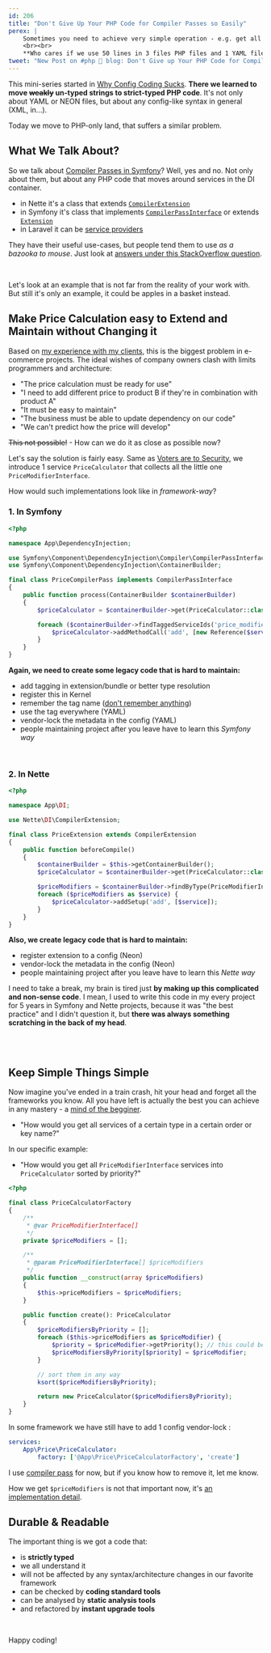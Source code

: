 ```yaml
---
id: 206
title: "Don't Give Up Your PHP Code for Compiler Passes so Easily"
perex: |
    Sometimes you need to achieve very simple operation - e.g. get all services of a certain type in a certain order or key name. When we start to use a PHP framework, we tend to underestimate our PHP skills and look for *the framework* way.
    <br><br>
    **Who cares if we use 50 lines in 3 files PHP files and 1 YAML file instead of 1 factory in 20 lines.** We're cool!
tweet: "New Post on #php 🐘 blog: Don't Give up Your PHP Code for Compiler Passes so Easily      #symfony #laravel #nettfw"
---
```


This mini-series started in [Why Config Coding Sucks](/blog/2019/02/14/why-config-coding-sucks/). **There we learned to move <strike>weakly</strike> un-typed strings to strict-typed PHP code**. It's not only about YAML or NEON files, but about any config-like syntax in general (XML, in...).

Today we move to PHP-only land, that suffers a similar problem.

## What We Talk About?

So we talk about [Compiler Passes in Symfony](https://symfony.com/doc/current/service_container/compiler_passes.html)? Well, yes and no. Not only about them, but about any PHP code that moves around services in the DI container.

- in Nette it's a class that extends [`CompilerExtension`](/blog/2017/02/15/minimalistic-way-to-create-your-first-nette-extension/)
- in Symfony it's class that implements [`CompilerPassInterface`](https://github.com/symfony/symfony/blob/fba11b4dc34e7c589d8c30d5b6a090387d52e648/src/Symfony/Component/DependencyInjection/Compiler/CompilerPassInterface.php) or extends [`Extension`](https://github.com/symfony/symfony/blob/fba11b4dc34e7c589d8c30d5b6a090387d52e648/src/Symfony/Component/DependencyInjection/Extension/Extension.php)
- in Laravel it can be [service providers](https://laravel.com/docs/master/providers)

They have their useful use-cases, but people tend them to use *as a bazooka to mouse*. Just look at [answers under this StackOverflow question](https://stackoverflow.com/questions/54590981/symfony-4-how-to-access-the-service-from-controller-without-dependency-injectio).

<br>

Let's look at an example that is not far from the reality of your work with. But still it's only an example, it could be apples in a basket instead.

## Make Price Calculation easy to Extend and Maintain without Changing it

Based on [my experience with my clients](/mission/), this is the biggest problem in e-commerce projects. The ideal wishes of company owners clash with limits programmers and architecture:

- "The price calculation must be ready for use"
- "I need to add different price to product B if they're in combination with product A"
- "It must be easy to maintain"
- "The business must be able to update dependency on our code"
- "We can't predict how the price will develop"

<strike>This not possible!</strike> - How can we do it as close as possible now?

Let's say the solution is fairly easy. Same as [Voters are to Security](https://symfony.com/doc/current/security/voters.html), we introduce 1 service `PriceCalculator` that collects all the little one `PriceModifierInterface`.

How would such implementations look like in *framework-way*?

### 1. In Symfony

```php
<?php

namespace App\DependencyInjection;

use Symfony\Component\DependencyInjection\Compiler\CompilerPassInterface;
use Symfony\Component\DependencyInjection\ContainerBuilder;

final class PriceCompilerPass implements CompilerPassInterface
{
    public function process(ContainerBuilder $containerBuilder)
    {
        $priceCalculator = $containerBuilder->get(PriceCalculator::class);

        foreach ($containerBuilder->findTaggedServiceIds('price_modifier') as $service => $tags) {
            $priceCalculator->addMethodCall('add', [new Reference($service)]);
        }
    }
}
```

**Again, we need to create some legacy code that is hard to maintain:**

- add tagging in extension/bundle or better type resolution <em class="fas fa-fw fa-times text-danger fa-lg"></em>
- register this in Kernel <em class="fas fa-fw fa-times text-danger fa-lg"></em>
- remember the tag name ([don't remember anything](/blog/2018/08/27/why-and-how-to-avoid-the-memory-lock/)) <em class="fas fa-fw fa-times text-danger fa-lg"></em>
- use the tag everywhere (YAML) <em class="fas fa-fw fa-times text-danger fa-lg"></em>
- vendor-lock the metadata in the config (YAML) <em class="fas fa-fw fa-times text-danger fa-lg"></em>
- people maintaining project after you leave have to learn this *Symfony way* <em class="fas fa-fw fa-times text-danger fa-lg"></em>

<br>

### 2. In Nette

```php
<?php

namespace App\DI;

use Nette\DI\CompilerExtension;

final class PriceExtension extends CompilerExtension
{
    public function beforeCompile()
    {
        $containerBuilder = $this->getContainerBuilder();
        $priceCalculator = $containerBuilder->get(PriceCalculator::class);

        $priceModifiers = $containerBuilder->findByType(PriceModifierInterface::class);
        foreach ($priceModifiers as $service) {
            $priceCalculator->addSetup('add', [$service]);
        }
    }
}
```

**Also, we create legacy code that is hard to maintain:**

- register extension to a config (Neon) <em class="fas fa-fw fa-times text-danger fa-lg"></em>
- vendor-lock the metadata in the config (Neon) <em class="fas fa-fw fa-times text-danger fa-lg"></em>
- people maintaining project after you leave have to learn this *Nette way* <em class="fas fa-fw fa-times text-danger fa-lg"></em>

I need to take a break, my brain is tired just **by making up this complicated and non-sense code**. I mean, I used to write this code in my every project for 5 years in Symfony and Nette projects, because it was "the best practice" and I didn't question it, but **there was always something scratching in the back of my head**.

<br>
<br>

## Keep Simple Things Simple

Now imagine you've ended in a train crash, hit your head and forget all the frameworks you know. All you have left is actually the best you can achieve in any mastery - a [mind of the begginer](https://zenhabits.net/beginner/).

- "How would you get all services of a certain type in a certain order or key name?"

In our specific example:

- "How would you get all `PriceModifierInterface` services into `PriceCalculator` sorted by priority?"

```php
<?php

final class PriceCalculatorFactory
{
    /**
     * @var PriceModifierInterface[]
     */
    private $priceModifiers = [];

    /**
     * @param PriceModifierInterface[] $priceModifiers
     */
    public function __construct(array $priceModifiers)
    {
        $this->priceModifiers = $priceModifiers;
    }

    public function create(): PriceCalculator
    {
        $priceModifiersByPriority = [];
        foreach ($this->priceModifiers as $priceModifier) {
            $priority = $priceModifier->getPriority(); // this could be "getKey()" or any metadata
            $priceModifiersByPriority[$priority] = $priceModifier;
        }

        // sort them in any way
        ksort($priceModifiersByPriority);

        return new PriceCalculator($priceModifiersByPriority);
    }
}
```

In some framework we have still have to add 1 config vendor-lock <em class="fas fa-fw fa-times text-danger fa-lg"></em> :

```yaml
services:
    App\Price\PriceCalculator:
        factory: ['@App\Price\PriceCalculatorFactory', 'create']
```

I use [compiler pass](https://github.com/symplify/packagebuilder#do-not-repeat-simple-factories) for now, but if you know how to remove it, let me know.

How we get `$priceModifiers` is not that important now, it's [an implementation detail](/blog/2018/11/12/will-autowired-arrays-finally-deprecate-tags-in-symfony-and-nette/).

## Durable & Readable

The important thing is we got a code that:

- is **strictly typed** <em class="fas fa-fw fa-lg fa-check text-success"></em>
- we all understand it <em class="fas fa-fw fa-lg fa-check text-success"></em>
- will not be affected by any syntax/architecture changes in our favorite framework <em class="fas fa-fw fa-lg fa-check text-success"></em>
- can be checked by **coding standard tools** <em class="fas fa-fw fa-lg fa-check text-success"></em>
- can be analysed by **static analysis tools** <em class="fas fa-fw fa-lg fa-check text-success"></em>
- and refactored by **instant upgrade tools** <em class="fas fa-fw fa-lg fa-check text-success"></em>

<br>

Happy coding!